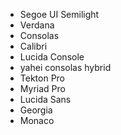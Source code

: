 - Segoe UI Semilight
- Verdana
- Consolas
- Calibri
- Lucida Console
- yahei consolas hybrid
- Tekton Pro
- Myriad Pro
- Lucida Sans
- Georgia
- Monaco